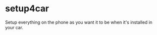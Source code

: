 setup4car
=========

Setup everything on the phone as you want it to be when it's installed in your car.